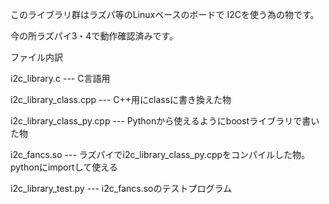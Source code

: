このライブラリ群はラズパ等のLinuxベースのボードで
I2Cを使う為の物です。

今の所ラズパイ3・4で動作確認済みです。


ファイル内訳

i2c_library.c --- C言語用

i2c_library_class.cpp --- C++用にclassに書き換えた物

i2c_library_class_py.cpp --- Pythonから使えるようにboostライブラリで書いた物

i2c_fancs.so --- ラズパイでi2c_library_class_py.cppをコンパイルした物。pythonにimportして使える

i2c_library_test.py --- i2c_fancs.soのテストプログラム